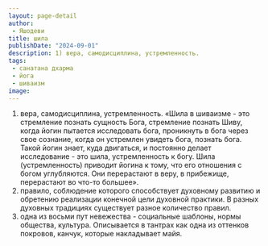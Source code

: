 ```yaml
---
layout: page-detail
author:
 - Яшодеви
title: шила
publishDate: "2024-09-01"
description: 1) вера, самодисциплина, устремленность.
tags:
 - санатана дхарма
 - йога
 - шиваизм
image: 
---
```


1) вера, самодисциплина, устремленность.
 «Шила в шиваизме - это стремление познать сущность Бога, стремление познать Шиву, когда йогин пытается исследовать бога, проникнуть в бога через свое сознание, когда он устремлен увидеть бога, познать бога. Такой йогин знает, куда двигаться, и постоянно делает исследование - это шила, устремленность к богу. Шила (устремленность) приводит йогина к тому, что его отношения с богом углубляются. Они перерастают в веру, в прибежище, перерастают во что-то большее».
2) правило, соблюдение которого способствует духовному развитию и обретению реализации конечной цели духовной практики. В разных духовных традициях существует разное количество правил.
3) одна из восьми пут невежества - социальные шаблоны, нормы общества, культура. Описывается в тантрах как одна из оттенков покровов, канчук, которые накладывает майя.

